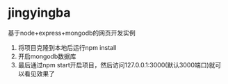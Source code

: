 # jingyingba
基于node+express+mongodb的网页开发实例

1. 将项目克隆到本地后运行npm install
2. 开启mongodb数据库
3. 最后通过npm start开启项目，然后访问127.0.0.1:3000(默认3000端口)就可以看见效果了
